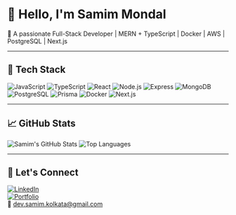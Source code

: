 # 👋 Hello, I'm Samim Mondal

🚀 A passionate Full-Stack Developer | MERN + TypeScript | Docker | AWS | PostgreSQL | Next.js

---

## 🧰 Tech Stack

![JavaScript](https://img.shields.io/badge/-JavaScript-F7DF1E?style=for-the-badge&logo=javascript&logoColor=black)
![TypeScript](https://img.shields.io/badge/-TypeScript-3178C6?style=for-the-badge&logo=typescript&logoColor=white)
![React](https://img.shields.io/badge/-React-61DAFB?style=for-the-badge&logo=react&logoColor=black)
![Node.js](https://img.shields.io/badge/-Node.js-339933?style=for-the-badge&logo=node.js&logoColor=white)
![Express](https://img.shields.io/badge/-Express-000000?style=for-the-badge&logo=express&logoColor=white)
![MongoDB](https://img.shields.io/badge/-MongoDB-4EA94B?style=for-the-badge&logo=mongodb&logoColor=white)
![PostgreSQL](https://img.shields.io/badge/-PostgreSQL-4169E1?style=for-the-badge&logo=postgresql&logoColor=white)
![Prisma](https://img.shields.io/badge/-Prisma-2D3748?style=for-the-badge&logo=prisma&logoColor=white)
![Docker](https://img.shields.io/badge/-Docker-2496ED?style=for-the-badge&logo=docker&logoColor=white)
![Next.js](https://img.shields.io/badge/-Next.js-000000?style=for-the-badge&logo=next.js&logoColor=white)

---

## 📈 GitHub Stats

![Samim's GitHub Stats](https://github-readme-stats.vercel.app/api?username=devsamim&show_icons=true&theme=tokyonight)
![Top Languages](https://github-readme-stats.vercel.app/api/top-langs/?username=devsamim&layout=compact&theme=tokyonight)

---

## 🔗 Let's Connect

[![LinkedIn](https://img.shields.io/badge/-LinkedIn-0077B5?style=flat-square&logo=linkedin&logoColor=white)](https://linkedin.com/in/samim-mondal-8ab4902a0/)  
[![Portfolio](https://img.shields.io/badge/-My%20Portfolio-121212?style=flat-square&logo=firefox&logoColor=white)](https://yourportfolio.com)  
📧 dev.samim.kolkata@gmail.com

